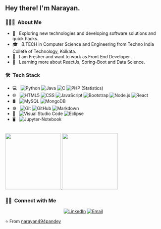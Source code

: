 

<h2> Hey there! I'm Narayan.</h2>

<h3> 👨🏻‍💻 &nbsp;About Me </h3>

- 🤔 &nbsp; Exploring new technologies and developing software solutions and quick hacks.
- 🎓 &nbsp; B.TECH in Computer Science and Engineering from Techno India Collefe of Technology, Kolkata.
- 💼 &nbsp; I am Fresher and want to work as Front End Developer .
- 🌱 &nbsp; Learning more about ReactJs, Spring-Boot and Data Science.


<h3> 🛠 &nbsp;Tech Stack</h3>

- 💻 &nbsp;
  ![Python](https://img.shields.io/badge/-Python-333333?style=flat&logo=python)
  ![Java](https://img.shields.io/badge/-Java-333333?style=flat&logo=Java&logoColor=007396)
  ![C](https://img.shields.io/badge/-C-333333?style=flat&logo=C%2B%2B&logoColor=00599C)
  ![PHP (Statistics)](https://img.shields.io/badge/-PHP-333333?style=flat&logo=R&logoColor=276DC3)
- 🌐 &nbsp;
  ![HTML5](https://img.shields.io/badge/-HTML5-333333?style=flat&logo=HTML5)
  ![CSS](https://img.shields.io/badge/-CSS-333333?style=flat&logo=CSS3&logoColor=1572B6)
  ![JavaScript](https://img.shields.io/badge/-JavaScript-333333?style=flat&logo=javascript)
  ![Bootstrap](https://img.shields.io/badge/-Bootstrap-333333?style=flat&logo=bootstrap&logoColor=563D7C)
  ![Node.js](https://img.shields.io/badge/-Node.js-333333?style=flat&logo=node.js)
  ![React](https://img.shields.io/badge/-React-333333?style=flat&logo=react)
- 🛢 &nbsp;
  ![MySQL](https://img.shields.io/badge/-MySQL-333333?style=flat&logo=mysql)
  ![MongoDB](https://img.shields.io/badge/-MongoDB-333333?style=flat&logo=mongodb)
- ⚙️ &nbsp;
  ![Git](https://img.shields.io/badge/-Git-333333?style=flat&logo=git)
  ![GitHub](https://img.shields.io/badge/-GitHub-333333?style=flat&logo=github)
  ![Markdown](https://img.shields.io/badge/-Markdown-333333?style=flat&logo=markdown)
- 🔧 &nbsp;
  ![Visual Studio Code](https://img.shields.io/badge/-Visual%20Studio%20Code-333333?style=flat&logo=visual-studio-code&logoColor=007ACC)
  ![Eclipse](https://img.shields.io/badge/-Eclipse-333333?style=flat&logo=eclipse-ide&logoColor=2C2255)
- 🖥 &nbsp;
  ![Jupyter-Notebook](https://img.shields.io/badge/-Jupyter-Notebook-333333?style=flat&logo=adobe-illustrator)
<br/>

<a href="https://github.com/narayan494pandey">
  <img height="180em" src="https://github-readme-stats.vercel.app/api?username=narayan494pandey&theme=buefy&show_icons=true" />
  <img height="180em" src="https://github-readme-stats.vercel.app/api/top-langs/?username=narayan494pandey&theme=buefy&layout=compact" />
</a>

<br/>

<h3> 🤝🏻 &nbsp;Connect with Me </h3>

<p align="center">
<a href="https://www.linkedin.com/in/narayan-pandey-534771168/"><img alt="LinkedIn" src="https://img.shields.io/badge/LinkedIn-https://-blue?style=flat-square&logo=linkedin"></a>
<a href="mailto:npandey722@gmail.com"><img alt="Email" src="https://img.shields.io/badge/Email-npandey722@gmail.com-blue?style=flat-square&logo=gmail"></a>
</p>

⭐️ From [narayan494pandey](https://github.com/narayan494pandey)
